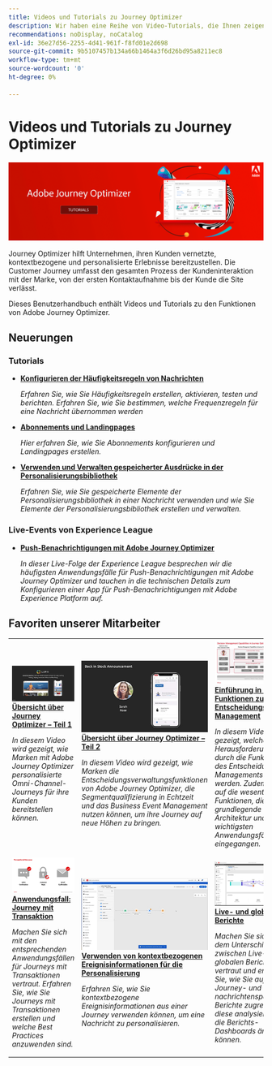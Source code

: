 ```yaml
---
title: Videos und Tutorials zu Journey Optimizer
description: Wir haben eine Reihe von Video-Tutorials, die Ihnen zeigen, wie Sie die Vorteile von Journey Optimizer nutzen können.
recommendations: noDisplay, noCatalog
exl-id: 36e27d56-2255-4d41-961f-f8fd01e2d698
source-git-commit: 9b5107457b134a66b1464a3f6d26bd95a8211ec8
workflow-type: tm+mt
source-wordcount: '0'
ht-degree: 0%

---
```



# Videos und Tutorials zu Journey Optimizer

![](./assets/ajo-banner.png)

Journey Optimizer hilft Unternehmen, ihren Kunden vernetzte, kontextbezogene und personalisierte Erlebnisse bereitzustellen. Die Customer Journey umfasst den gesamten Prozess der Kundeninteraktion mit der Marke, von der ersten Kontaktaufnahme bis der Kunde die Site verlässt.

Dieses Benutzerhandbuch enthält Videos und Tutorials zu den Funktionen von Adobe Journey Optimizer.

## Neuerungen

### Tutorials

* **[Konfigurieren der Häufigkeitsregeln von Nachrichten](/help/administration/configure-frequency-rules.md)**

   *Erfahren Sie, wie Sie Häufigkeitsregeln erstellen, aktivieren, testen und berichten. Erfahren Sie, wie Sie bestimmen, welche Frequenzregeln für eine Nachricht übernommen werden*

* **[Abonnements und Landingpages](/help/subscriptions-and-landing-pages.md)**

   *Hier erfahren Sie, wie Sie Abonnements konfigurieren und Landingpages erstellen.*

* **[Verwenden und Verwalten gespeicherter Ausdrücke in der Personalisierungsbibliothek](/help/personalize-content/use-and-manage-saved-expressions-in-personalization-library.md)**

   *Erfahren Sie, wie Sie gespeicherte Elemente der Personalisierungsbibliothek in einer Nachricht verwenden und wie Sie Elemente der Personalisierungsbibliothek erstellen und verwalten.*

### Live-Events von Experience League

* **[Push-Benachrichtigungen mit Adobe Journey Optimizer](https://experienceleague.adobe.com/docs/experience-league-live-events/events/episodes/exl-live-episode-05-12-22.html?lang=de)**

   *In dieser Live-Folge der Experience League besprechen wir die häufigsten Anwendungsfälle für Push-Benachrichtigungen mit Adobe Journey Optimizer und tauchen in die technischen Details zum Konfigurieren einer App für Push-Benachrichtigungen mit Adobe Experience Platform auf.*

## Favoriten unserer Mitarbeiter

<table>
<tr>
  <td>
    <a href="./introduction/journey-optimizer-overview-part-1.md">
      <img alt="Übersicht über Journey Optimizer – Teil 1: Bereitstellen von Omni-Channel-Journeys (Video)" src="./assets/334174.jpg"/>
    </a>
    <div>
      <a href="./introduction/journey-optimizer-overview-part-1.md">
    <strong>Übersicht über Journey Optimizer – Teil 1 </strong>
    </a>
    </div>
    <p>
    <em>In diesem Video wird gezeigt, wie Marken mit Adobe Journey Optimizer personalisierte Omni-Channel-Journeys für ihre Kunden bereitstellen können.</em>
    <p>
  </td>
    <td>
    <a href="./introduction/journey-optimizer-overview-part-2.md">
      <img alt="Übersicht über Journey Optimizer – Teil 2: Bereitstellen von Omni-Channel-Journeys (Video)" src="./assets/334175.jpg"/>
    </a>
    <div>
      <a href="./introduction/journey-optimizer-overview-part-2.md">
    <strong>Übersicht über Journey Optimizer – Teil 2 </strong>
    </a>
    </div>
    <p>
    <em>In diesem Video wird gezeigt, wie Marken die Entscheidungsverwaltungsfunktionen von Adobe Journey Optimizer, die Segmentqualifizierung in Echtzeit und das Business Event Management nutzen können, um ihre Journey auf neue Höhen zu bringen.</em>
    <p>
  </td>
  </td>
    <td>
    <a href="./decision-management/create-decisions.md">
      <img alt="Einführung in die Funktionen zum Entscheidungs-Management" src="./assets/326961.jpg"/>
    </a>
    <div>
      <a href="./decision-management/create-decisions.md">
    <strong>Einführung in die Funktionen zum Entscheidungs-Management </strong>
    </a>
    </div>
    <p>
    <em>In diesem Video wird gezeigt, welche Herausforderungen durch die Funktionen des Entscheidungs-Managements gelöst werden. Zudem wird auf die wesentlichen Funktionen, die grundlegende Architektur und die wichtigsten Anwendungsfälle eingegangen.

</em>
    <p>
  </td>
</tr>
<tr>
  <td>
    <a href="./create-journeys/use-case-transactional-journey.md">
      <img alt="Anwendungsfall: Journey mit Transaktion " src="./assets/334202.jpeg"/>
    </a>
    <div>
      <a href="./create-journeys/use-case-transactional-journey.md">
    <strong>Anwendungsfall: Journey mit Transaktion </strong>
    </a>
    </div>
    <p>
    <em>Machen Sie sich mit den entsprechenden Anwendungsfällen für Journeys mit Transaktionen vertraut. Erfahren Sie, wie Sie Journeys mit Transaktionen erstellen und welche Best Practices anzuwenden sind.</em>
    <p>
  </td>
    <td>
    <a href="./personalize-content/use-contextual-event-information-for-personalization.md">
      <img alt="Verwenden von kontextbezogenen Ereignisinformationen für die Personalisierung" src="./assets/334165.jpg"/>
    </a>
    <div>
      <a href="./personalize-content/use-contextual-event-information-for-personalization.md">
    <strong>Verwenden von kontextbezogenen Ereignisinformationen für die Personalisierung </strong>
    </a>
    </div>
    <p>
    <em>Erfahren Sie, wie Sie kontextbezogene Ereignisinformationen aus einer Journey verwenden können, um eine Nachricht zu personalisieren.</em>
    <p>
  </td>
  </td>
    <td>
    <a href="./report-and-monitor/live-and-global-reports.md">
      <img alt="Live- und globale Berichte" src="./assets/334108.jpg"/>
    </a>
    <div>
      <a href="./report-and-monitor/live-and-global-reports.md">
    <strong>Live- und globale Berichte </strong>
    </a>
    </div>
    <p>
    <em>Machen Sie sich mit dem Unterschied zwischen Live- und globalen Berichten vertraut und erfahren Sie, wie Sie auf Journey- und nachrichtenspezifische Berichte zugreifen und diese analysieren und die Berichts-Dashboards ändern können.

</em>
    <p>
  </td>
</tr>
</table>
